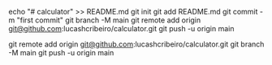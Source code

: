 echo "# calculator" >> README.md
git init
git add README.md
git commit -m "first commit"
git branch -M main
git remote add origin git@github.com:lucashcribeiro/calculator.git
git push -u origin main



git remote add origin git@github.com:lucashcribeiro/calculator.git
git branch -M main
git push -u origin main